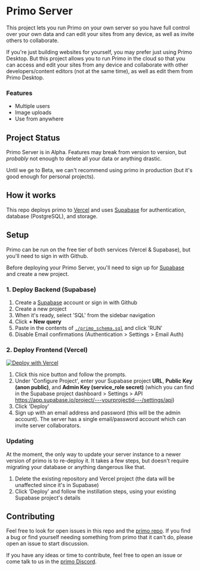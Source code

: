 # Primo Server

This project lets you run Primo on your own server so you have full control over your own data and can edit your sites from any device, as well as invite others to collaborate. 

If you're just building websites for yourself, you may prefer just using Primo Desktop. But this project allows you to run Primo in the cloud so that you can access and edit your sites from any device and collaborate with other developers/content editors (not at the same time), as well as edit them from Primo Desktop. 

### Features
* Multiple users
* Image uploads
* Use from anywhere

## Project Status

Primo Server is in Alpha. Features may break from version to version, but _probably_ not enough to delete all your data or anything drastic. 

Until we ge to Beta, we can't recommend using primo in production (but it's good enough for personal projects).

## How it works
This repo deploys primo to [Vercel](https://vercel.com) and uses [Supabase](https://supabase.co) for authentication, database (PostgreSQL), and storage. 

## Setup 
Primo can be run on the free tier of both services (Vercel & Supabase), but you'll need to sign in with Github. 

Before deploying your Primo Server, you'll need to sign up for [Supabase](https://supabase.co) and create a new project. 

### 1. Deploy Backend (Supabase)
1. Create a [Supabase](https://supabase.co) account or sign in with Github
1. Create a new project
1. When it's ready, select 'SQL' from the sidebar navigation
1. Click **+ New query** 
1. Paste in the contents of [`./primo_schema.sql`](https://raw.githubusercontent.com/primo-af/primo-server/master/primo_schema.sql) and click 'RUN' 
1. Disable Email confirmations (Authentication > Settings > Email Auth)


### 2. Deploy Frontend (Vercel)

[![Deploy with Vercel](https://vercel.com/button)](https://vercel.com/new/clone?repository-url=https%3A%2F%2Fgithub.com%2Fprimo-af%2Fprimo%2Ftree%2Frestructure%2Fserver&env=VITE_SUPABASE_URL,VITE_SUPABASE_PUBLIC_KEY,VITE_SUPABASE_ADMIN_KEY&envDescription=Supabase%20is%20an%20open-source%20Backend%20as%20a%20Service%20which%20Primo%20Server%20uses%20for%20Authentication%2C%20Database%2C%20and%20Storage.%20&demo-title=Primo%20Server&demo-description=Primo%20is%20a%20simpler%2C%20all-in-one%20way%20to%20build%20and%20manage%20websites.&demo-url=https%3A%2F%2Fprimo.af&demo-image=https%3A%2F%2Fres.cloudinary.com%2Fprimoaf%2Fimage%2Fupload%2Fv1635078478%2FScreen-Shot-2021-10-24-at-2.24.17-PM_1_eagd0z.webp)

1. Click this nice button and follow the prompts. 
1. Under 'Configure Project', enter your Supabase project **URL**, **Public Key (anon public)**, and **Admin Key (service_role secret)** (which you can find in the Supabase project dashboard > Settings > API https://app.supabase.io/project/---yourprojectid---/settings/api)
1. Click 'Deploy'
1. Sign up with an email address and password (this will be the admin account). The server has a single email/password account which can invite server collaborators. 

### Updating

At the moment, the only way to update your server instance to a newer version of primo is to re-deploy it. It takes a few steps, but doesn't require migrating your database or anything dangerous like that. 

1. Delete the existing repository and Vercel project (the data will be unaffected since it's in Supabase)
1. Click 'Deploy' and follow the instillation steps, using your existing Supabase project's details

## Contributing
Feel free to look for open issues in this repo and the [primo repo](https://github.com/primo-af/primo). If you find a bug or find yourself needing something from primo that it can't do, please open an issue to start discussion. 

If you have any ideas or time to contribute, feel free to open an issue or come talk to us in the [primo Discord](https://discord.gg/vzSFTS9). 
